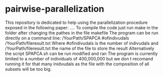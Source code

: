 # pairwise-parallelization
This repository is dedicated to help using the parallelization procedure exposed in the following paper:
....
To compile the code just run make in the folder after changing the pathes in the file 
  makefile
The program can be run directly on a command line:
/YourPath/SPAPCA #ofindivudals /YourPath/fileresult.txt
Where #ofindivudals is the number of indivudals and /YourPath/fileresult.txt the name of the file to store the result
Alternatively the script SPAPCA.sh can be run modified and ran
The program is currently limited to a number of individuals of 400,000,000 but we don t recomand running it for that many inidvudals as the file with the composition of all subsets will be too big.

